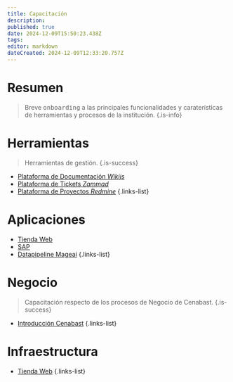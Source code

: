 ```yaml
---
title: Capacitación
description: 
published: true
date: 2024-12-09T15:50:23.438Z
tags: 
editor: markdown
dateCreated: 2024-12-09T12:33:20.757Z
---
```


# Resumen
> Breve <kbd>onboarding</kbd> a las principales funcionalidades y caraterísticas de herramientas y procesos de la institución.
{.is-info}

# Herramientas

> Herramientas de gestión.
{.is-success}

- [Plataforma de Documentación *Wikijs*](plataforma-de-documentacion)
- [Plataforma de Tickets *Zammad*](plataforma-de-tickets)
- [Plataforma de Proyectos *Redmine*](plataforma-de-proyectos)
{.links-list}

# Aplicaciones

- [Tienda Web](tienda-web)
- [SAP](sap)
- [Datapipeline Mageai](/datapipeline-mageai)
{.links-list}

# Negocio

> Capacitación respecto de los procesos de Negocio de Cenabast.
{.is-success}

- [Introducción Cenabast](introduccion-cenabast)
{.links-list}

# Infraestructura

- [Tienda Web](infraestructura-tienda-web)
{.links-list}

